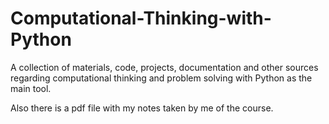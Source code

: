 # Computational-Thinking-with-Python

A collection of materials, code, projects, documentation and other sources regarding computational thinking and problem solving with Python as the main tool. 

Also there is a pdf file with my notes taken by me of the course.
